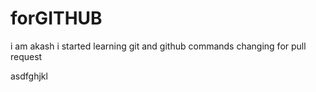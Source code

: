 # forGITHUB
i am akash 
i started learning git and github commands
changing for pull request

asdfghjkl

